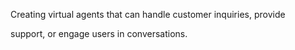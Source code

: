 Creating virtual agents that can handle customer inquiries, provide

support, or engage users in conversations.
